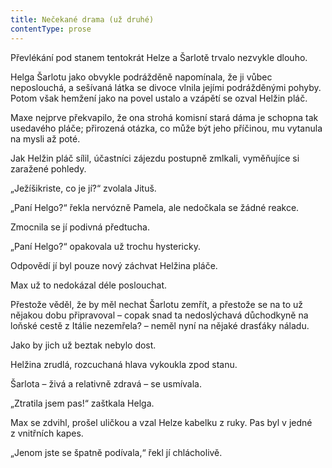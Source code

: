 ```yaml
---
title: Nečekané drama (už druhé)
contentType: prose
---
```


Převlékání pod stanem tentokrát Helze a Šarlotě trvalo nezvykle dlouho.

Helga Šarlotu jako obvykle podrážděně napomínala, že ji vůbec neposlouchá, a sešívaná látka se divoce vlnila jejími podrážděnými pohyby. Potom však hemžení jako na povel ustalo a vzápětí se ozval Helžin pláč.

Maxe nejprve překvapilo, že ona strohá komisní stará dáma je schopna tak usedavého pláče; přirozená otázka, co může být jeho příčinou, mu vytanula na mysli až poté.

Jak Helžin pláč sílil, účastníci zájezdu postupně zmlkali, vyměňujíce si zaražené pohledy.

„Ježíšikriste, co je jí?“ zvolala Jituš.

„Paní Helgo?“ řekla nervózně Pamela, ale nedočkala se žádné reakce.

Zmocnila se jí podivná předtucha.

„Paní Helgo?“ opakovala už trochu hystericky.

Odpovědí jí byl pouze nový záchvat Helžina pláče.

Max už to nedokázal déle poslouchat.

Přestože věděl, že by měl nechat Šarlotu zemřít, a přestože se na to už nějakou dobu připravoval – copak snad ta nedoslýchavá důchodkyně na loňské cestě z Itálie nezemřela? – neměl nyní na nějaké drasťáky náladu.

Jako by jich už beztak nebylo dost.

Helžina zrudlá, rozcuchaná hlava vykoukla zpod stanu.

Šarlota – živá a relativně zdravá – se usmívala.

„Ztratila jsem pas!“ zaštkala Helga.

Max se zdvihl, prošel uličkou a vzal Helze kabelku z ruky. Pas byl v jedné z vnitřních kapes.

„Jenom jste se špatně podívala,“ řekl jí chlácholivě.

